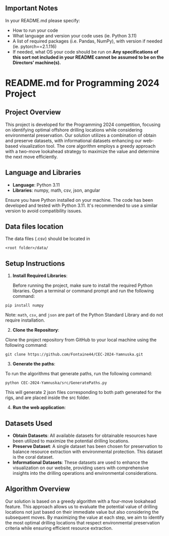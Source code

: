 ## Important Notes
In your README.md please specify:
- How to run your code
- What language and version your code uses (ie. Python 3.11)
- A list of required packages (i.e. Pandas, NumPy), with version if needed (ie. pytorch==2.1.116)
- If needed, what OS your code should be run on
**Any specifications of this sort not included in your README cannot be assumed to be on the
Directors’ machine(s).**



# README.md for Programming 2024 Project

## Project Overview

This project is developed for the Programming 2024 competition, focusing on identifying optimal offshore drilling locations while considering environmental preservation. Our solution utilizes a combination of obtain and preserve datasets, with informational datasets enhancing our web-based visualization tool. The core algorithm employs a greedy approach with a two-move lookahead strategy to maximize the value and determine the next move efficiently.

## Language and Libraries

- **Language**: Python 3.11
- **Libraries**: numpy, math, csv, json, angular

Ensure you have Python installed on your machine. The code has been developed and tested with Python 3.11. It's recommended to use a similar version to avoid compatibility issues.

## Data files location

The data files (.csv) should be located in

`<root folder>/data/`

## Setup Instructions

1. **Install Required Libraries**:
   
   Before running the project, make sure to install the required Python libraries. Open a terminal or command prompt and run the following command:


`pip install numpy`

Note: `math`, `csv`, and `json` are part of the Python Standard Library and do not require installation.

2. **Clone the Repository**:

Clone the project repository from GitHub to your local machine using the following command:


`git clone https://github.com/Fontaine44/CEC-2024-Yamnuska.git`


3. **Generate the paths**:

To run the algorithms that generate paths, run the following command:

`python CEC-2024-Yamnuska/src/GeneratePaths.py`

This will generate 2 json files corresponding to both path generated for the rigs, and are placed inside the src folder.

4. **Run the web application**:


## Datasets Used

- **Obtain Datasets**: All available datasets for obtainable resources have been utilized to maximize the potential drilling locations.
- **Preserve Dataset**: A single dataset has been chosen for preservation to balance resource extraction with environmental protection. This dataset is the coral dataset.
- **Informational Datasets**: These datasets are used to enhance the visualization on our website, providing users with comprehensive insights into the drilling operations and environmental considerations.

## Algorithm Overview

Our solution is based on a greedy algorithm with a four-move lookahead feature. This approach allows us to evaluate the potential value of drilling locations not just based on their immediate value but also considering the subsequent moves. By maximizing the value at each step, we aim to identify the most optimal drilling locations that respect environmental preservation criteria while ensuring efficient resource extraction.
